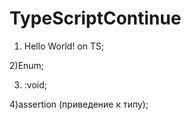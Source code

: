 # TypeScriptContinue 

1) Hello World! on TS;

2)Enum;

3) :void;

4)assertion (приведение к типу);
